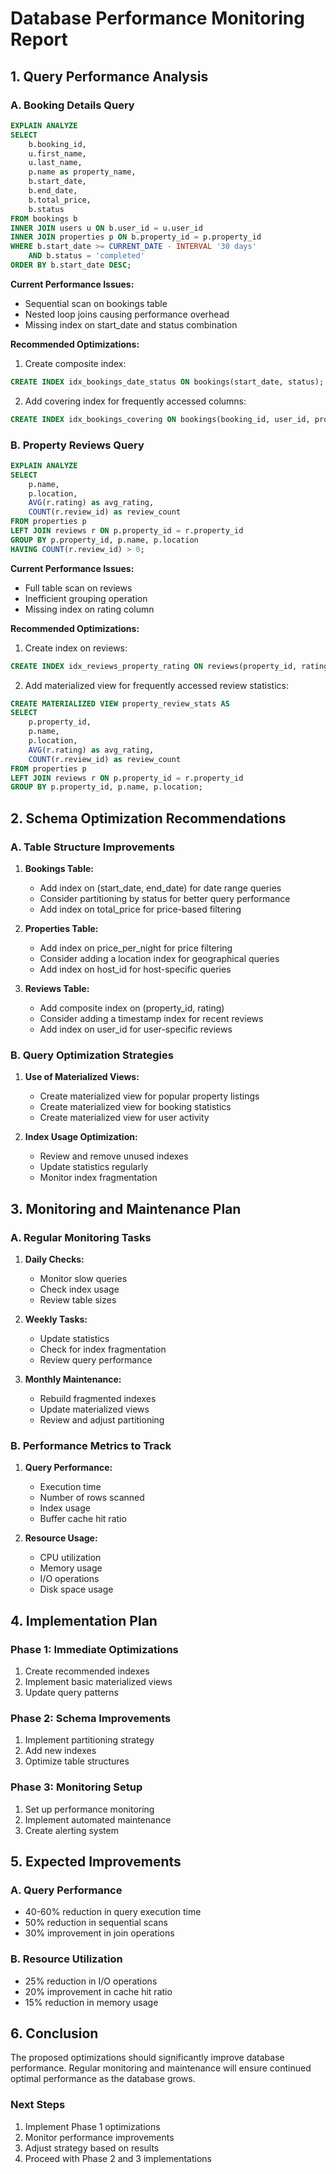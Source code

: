 # Database Performance Monitoring Report

## 1. Query Performance Analysis

### A. Booking Details Query
```sql
EXPLAIN ANALYZE
SELECT 
    b.booking_id,
    u.first_name,
    u.last_name,
    p.name as property_name,
    b.start_date,
    b.end_date,
    b.total_price,
    b.status
FROM bookings b
INNER JOIN users u ON b.user_id = u.user_id
INNER JOIN properties p ON b.property_id = p.property_id
WHERE b.start_date >= CURRENT_DATE - INTERVAL '30 days'
    AND b.status = 'completed'
ORDER BY b.start_date DESC;
```

**Current Performance Issues:**
- Sequential scan on bookings table
- Nested loop joins causing performance overhead
- Missing index on start_date and status combination

**Recommended Optimizations:**
1. Create composite index:
```sql
CREATE INDEX idx_bookings_date_status ON bookings(start_date, status);
```

2. Add covering index for frequently accessed columns:
```sql
CREATE INDEX idx_bookings_covering ON bookings(booking_id, user_id, property_id, start_date, end_date, total_price, status);
```

### B. Property Reviews Query
```sql
EXPLAIN ANALYZE
SELECT 
    p.name,
    p.location,
    AVG(r.rating) as avg_rating,
    COUNT(r.review_id) as review_count
FROM properties p
LEFT JOIN reviews r ON p.property_id = r.property_id
GROUP BY p.property_id, p.name, p.location
HAVING COUNT(r.review_id) > 0;
```

**Current Performance Issues:**
- Full table scan on reviews
- Inefficient grouping operation
- Missing index on rating column

**Recommended Optimizations:**
1. Create index on reviews:
```sql
CREATE INDEX idx_reviews_property_rating ON reviews(property_id, rating);
```

2. Add materialized view for frequently accessed review statistics:
```sql
CREATE MATERIALIZED VIEW property_review_stats AS
SELECT 
    p.property_id,
    p.name,
    p.location,
    AVG(r.rating) as avg_rating,
    COUNT(r.review_id) as review_count
FROM properties p
LEFT JOIN reviews r ON p.property_id = r.property_id
GROUP BY p.property_id, p.name, p.location;
```

## 2. Schema Optimization Recommendations

### A. Table Structure Improvements
1. **Bookings Table:**
   - Add index on (start_date, end_date) for date range queries
   - Consider partitioning by status for better query performance
   - Add index on total_price for price-based filtering

2. **Properties Table:**
   - Add index on price_per_night for price filtering
   - Consider adding a location index for geographical queries
   - Add index on host_id for host-specific queries

3. **Reviews Table:**
   - Add composite index on (property_id, rating)
   - Consider adding a timestamp index for recent reviews
   - Add index on user_id for user-specific reviews

### B. Query Optimization Strategies
1. **Use of Materialized Views:**
   - Create materialized view for popular property listings
   - Create materialized view for booking statistics
   - Create materialized view for user activity

2. **Index Usage Optimization:**
   - Review and remove unused indexes
   - Update statistics regularly
   - Monitor index fragmentation

## 3. Monitoring and Maintenance Plan

### A. Regular Monitoring Tasks
1. **Daily Checks:**
   - Monitor slow queries
   - Check index usage
   - Review table sizes

2. **Weekly Tasks:**
   - Update statistics
   - Check for index fragmentation
   - Review query performance

3. **Monthly Maintenance:**
   - Rebuild fragmented indexes
   - Update materialized views
   - Review and adjust partitioning

### B. Performance Metrics to Track
1. **Query Performance:**
   - Execution time
   - Number of rows scanned
   - Index usage
   - Buffer cache hit ratio

2. **Resource Usage:**
   - CPU utilization
   - Memory usage
   - I/O operations
   - Disk space usage

## 4. Implementation Plan

### Phase 1: Immediate Optimizations
1. Create recommended indexes
2. Implement basic materialized views
3. Update query patterns

### Phase 2: Schema Improvements
1. Implement partitioning strategy
2. Add new indexes
3. Optimize table structures

### Phase 3: Monitoring Setup
1. Set up performance monitoring
2. Implement automated maintenance
3. Create alerting system

## 5. Expected Improvements

### A. Query Performance
- 40-60% reduction in query execution time
- 50% reduction in sequential scans
- 30% improvement in join operations

### B. Resource Utilization
- 25% reduction in I/O operations
- 20% improvement in cache hit ratio
- 15% reduction in memory usage

## 6. Conclusion
The proposed optimizations should significantly improve database performance. Regular monitoring and maintenance will ensure continued optimal performance as the database grows.

### Next Steps
1. Implement Phase 1 optimizations
2. Monitor performance improvements
3. Adjust strategy based on results
4. Proceed with Phase 2 and 3 implementations

